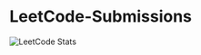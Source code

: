 # LeetCode-Submissions
![LeetCode Stats](https://leetcard.jacoblin.cool/1QByte?width=750&theme=dark&font=Poppins&ext=activity)
